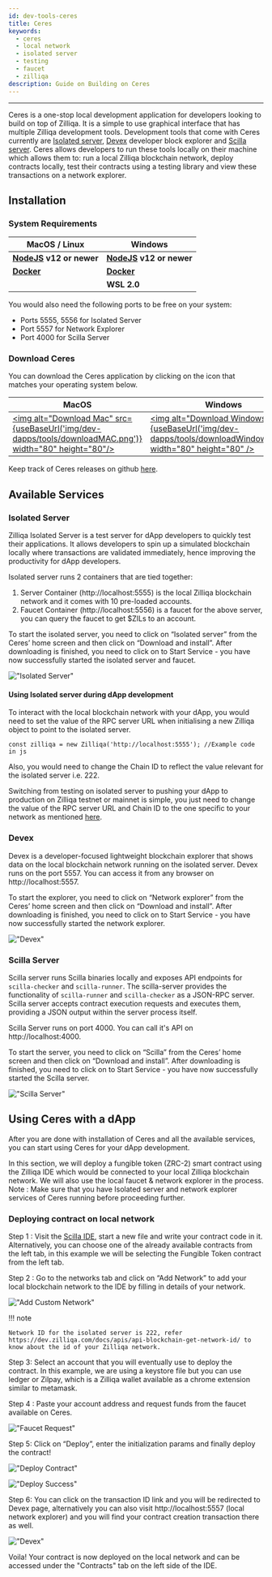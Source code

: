 ```yaml
---
id: dev-tools-ceres
title: Ceres
keywords:
  - ceres
  - local network
  - isolated server
  - testing
  - faucet
  - zilliqa
description: Guide on Building on Ceres
---
```


---

Ceres is a one-stop local development application for developers looking to build on top of Zilliqa.
It is a simple to use graphical interface that has multiple Zilliqa development tools.
Development tools that come with Ceres currently are [Isolated server](#isolated-server), [Devex](#devex) developer block explorer and [Scilla server](#scilla-server).
Ceres allows developers to run these tools locally on their machine which allows them to: run a local Zilliqa blockchain network,
deploy contracts locally, test their contracts using a testing library and view these transactions on a network explorer.

<!-- ![Docusaurus with Keytar](/img/dev-dapps/tools/ceres.png) -->

## Installation

### System Requirements

| MacOS / Linux                                     | Windows                                           |
| ------------------------------------------------- | ------------------------------------------------- |
| **[NodeJS](https://nodejs.org/en/) v12 or newer** | **[NodeJS](https://nodejs.org/en/) v12 or newer** |
| **[Docker](https://www.docker.com/get-started)**  | **[Docker](https://www.docker.com/get-started)**  |
|                                                   | **WSL 2.0**                                       |

You would also need the following ports to be free on your system:

- Ports 5555, 5556 for Isolated Server
- Port 5557 for Network Explorer
- Port 4000 for Scilla Server

### Download Ceres

You can download the Ceres application by clicking on the icon that matches your operating system below.

| MacOS                                                                                                                                                                                 | Windows                                                                                                                                                                                              | Linux                                                                                                                                                                                           |
| ------------------------------------------------------------------------------------------------------------------------------------------------------------------------------------- | ---------------------------------------------------------------------------------------------------------------------------------------------------------------------------------------------------- | ----------------------------------------------------------------------------------------------------------------------------------------------------------------------------------------------- |
| [<img alt="Download Mac" src={useBaseUrl('img/dev-dapps/tools/downloadMAC.png')} width="80" height="80"/>](https://github.com/Zilliqa/ceres/releases/download/v0.2.5/Ceres-0.2.5.dmg) | [<img alt="Download Windows" src={useBaseUrl('img/dev-dapps/tools/downloadWindows.png')} width="80" height="80" />](https://github.com/Zilliqa/ceres/releases/download/v0.2.5/Ceres.Setup.0.2.5.exe) | [<img alt="Download Linux" src={useBaseUrl('img/dev-dapps/tools/downloadLinux.png')} width="80" height="80" />](https://github.com/Zilliqa/ceres/releases/download/v0.2.5/Ceres-0.2.5.AppImage) |

Keep track of Ceres releases on github [here](https://github.com/Zilliqa/ceres/releases).

## Available Services

### Isolated Server

Zilliqa Isolated Server is a test server for dApp developers to quickly test their applications.
It allows developers to spin up a simulated blockchain locally where transactions are validated immediately, hence improving the productivity for dApp developers.

Isolated server runs 2 containers that are tied together:

1. Server Container (http://localhost:5555) is the local Zilliqa blockchain network and it comes with 10 pre-loaded accounts.
2. Faucet Container (http://localhost:5556) is a faucet for the above server, you can query the faucet to get $ZILs to an account.

To start the isolated server, you need to click on “Isolated server” from the Ceres’ home screen and then click on
“Download and install”. After downloading is finished, you need to click on to Start Service - you have now successfully started
the isolated server and faucet.

!["Isolated Server"](/assets/img/dev-dapps/tools/isolatedStartService.png)

#### Using Isolated server during dApp development

To interact with the local blockchain network with your dApp, you would need to set the value of the RPC server URL when
initialising a new Zilliqa object to point to the isolated server.

`const zilliqa = new Zilliqa('http://localhost:5555'); //Example code in js`

Also, you would need to change the Chain ID to reflect the value relevant for the isolated server i.e. 222.

Switching from testing on isolated server to pushing your dApp to production on Zilliqa testnet or mainnet is simple,
you just need to change the value of the RPC server URL and Chain ID to the one specific to your network as mentioned [here](https://dev.zilliqa.com/docs/apis/api-introduction).

### Devex

Devex is a developer-focused lightweight blockchain explorer that shows data on the local blockchain network running on the
isolated server. Devex runs on the port 5557. You can access it from any browser on http://localhost:5557.

To start the explorer, you need to click on “Network explorer” from the Ceres’ home screen and then click on
“Download and install”. After downloading is finished, you need to click on to Start Service -
you have now successfully started the network explorer.

!["Devex"](/assets/img/dev-dapps/tools/explorerStartService.png)

### Scilla Server

Scilla server runs Scilla binaries locally and exposes API endpoints for `scilla-checker` and `scilla-runner`.
The scilla-server provides the functionality of `scilla-runner` and `scilla-checker` as a JSON-RPC server.
Scilla server accepts contract execution requests and executes them, providing a JSON output within the
server process itself.

Scilla Server runs on port 4000. You can call it's API on http://localhost:4000.

To start the server, you need to click on “Scilla” from the Ceres’ home screen and then click on “Download and install”.
After downloading is finished, you need to click on to Start Service - you have now successfully started the Scilla server.

!["Scilla Server"](/assets/img/dev-dapps/tools/scillaStartService.png)

## Using Ceres with a dApp

After you are done with installation of Ceres and all the available services, you can start using Ceres for your dApp development.

In this section, we will deploy a fungible token (ZRC-2) smart contract using the Zilliqa IDE which would be connected to your
local Zilliqa blockchain network. We will also use the local faucet & network explorer in the process.
Note : Make sure that you have Isolated server and network explorer services of Ceres running before proceeding further.

### Deploying contract on local network

Step 1 : Visit the [Scilla IDE](https://ide.zilliqa.com/), start a new file and write your contract code in it.
Alternatively, you can choose one of the already available contracts from the left tab, in this example we will be selecting the Fungible Token contract from the left tab.

Step 2 : Go to the networks tab and click on “Add Network” to add your local blockchain network to the IDE by filling in
details of your network.

!["Add Custom Network"](/assets/img/dev-dapps/tools/customNetworkDetails.png)

!!! note

    Network ID for the isolated server is 222, refer https://dev.zilliqa.com/docs/apis/api-blockchain-get-network-id/ to
    know about the id of your Zilliqa network.

Step 3: Select an account that you will eventually use to deploy the contract. In this example, we are using a keystore file but you can use ledger or Zilpay, which is a Zilliqa wallet available as a chrome extension similar to metamask.

Step 4 : Paste your account address and request funds from the faucet available on Ceres.

!["Faucet Request"](/assets/img/dev-dapps/tools/faucetRequest.png)

Step 5: Click on “Deploy”, enter the initialization params and finally deploy the contract!

!["Deploy Contract"](/assets/img/dev-dapps/tools/deployContract.png)

!["Deploy Success"](/assets/img/dev-dapps/tools/deploySuccess.png)

Step 6: You can click on the transaction ID link and you will be redirected to Devex page, alternatively you can also visit http://localhost:5557 (local network explorer) and you will find your contract creation transaction there as well.

!["Devex"](/assets/img/dev-dapps/tools/deployDevex.png)

Voila! Your contract is now deployed on the local network and can be accessed under the "Contracts" tab on the left side of the IDE.
